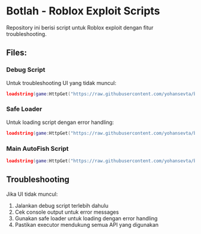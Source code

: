 # Botlah - Roblox Exploit Scripts

Repository ini berisi script untuk Roblox exploit dengan fitur troubleshooting.

## Files:

### Debug Script
Untuk troubleshooting UI yang tidak muncul:
```lua
loadstring(game:HttpGet("https://raw.githubusercontent.com/yohansevta/botlah/main/debug_script.lua"))()
```

### Safe Loader  
Untuk loading script dengan error handling:
```lua
loadstring(game:HttpGet("https://raw.githubusercontent.com/yohansevta/botlah/main/safe_loader.lua"))()
```

### Main AutoFish Script
```lua
loadstring(game:HttpGet("https://raw.githubusercontent.com/yohansevta/botlah/main/main.lua"))()
```

## Troubleshooting
Jika UI tidak muncul:
1. Jalankan debug script terlebih dahulu
2. Cek console output untuk error messages  
3. Gunakan safe loader untuk loading dengan error handling
4. Pastikan executor mendukung semua API yang digunakan